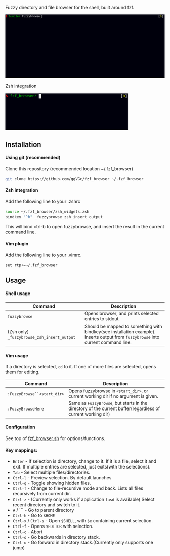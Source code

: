 
Fuzzy directory and file browser for the shell, built around fzf.

![](doc/fzfbrowcast1.gif)

Zsh integration

![](doc/zsh_example.gif)


Installation
------------

#### Using git (recommended)

Clone this repository (recommended location ~/.fzf_browser)
```sh
git clone https://github.com/ggVGc/fzf_browser ~/.fzf_browser
```

#### Zsh integration

Add the following line to your .zshrc
```sh
source ~/.fzf_browser/zsh_widgets.zsh
bindkey "^b" _fuzzybrowse_zsh_insert_output
```
This will bind ctrl-b to open fuzzybrowse, and insert the result in the current command line.


#### Vim plugin

Add the following line to your .vimrc. 
```vim
set rtp+=~/.fzf_browser
```

Usage
-----

#### Shell usage
| Command                | Description                                                      |
| -------------------------- | ---------------------------------------------------------------- |
| `fuzzybrowse`                   | Opens browser, and prints selected entries to stdout. |
| (Zsh only) `_fuzzybrowse_zsh_insert_output`| Should be mapped to something with bindkey(see installation example). Inserts output from `fuzzybrowse` into current command line. |

#### Vim usage
If a directory is selected, `cd` to it. If one of more files are selected, opens them for editing.

| Command                                | Description                                                      |
| -------------------------------------- | ---------------------------------------------------------------- |
| `:FuzzyBrowse``<start_dir>`           | Opens fuzzybrowse in `<start_dir>`, or current working dir if no argument is given. |
| `:FuzzyBrowseHere`                     | Same as `FuzzyBrowse`, but starts in the directory of the current buffer(regardless of current working dir) |



#### Configuration
See top of [fzf_browser.sh](https://github.com/ggVGc/fzf_browser/blob/master/fzf_browser.sh) for options/functions.

#### Key mappings:
* `Enter` - If selection is directory, change to it. If it is a file, select it and exit. If multiple entries are selected, just exits(with the selections).
* `Tab` - Select multiple files/directories.
* `Ctrl-l` - Preview selection. By default launches 
* `Ctrl-q` - Toggle showing hidden files.
* `Ctrl-f` - Change to file-recursive mode and back. Lists all files recursively from current dir.
* `Ctrl-z` - (Currently only works if application `fasd` is available) Select recent directory and switch to it. 
* `#` / ``` - Go to parent directory
* `Ctrl-h` - Go to `$HOME`
* `Ctrl-x` / `Ctrl-s` - Open `$SHELL`, with `$e` containing current selection.
* `Ctrl-f` - Opens `$EDITOR` with selection.
* `Ctrl-c` - Abort
* `Ctrl-o` - Go backwards in directory stack.
* `Ctrl-u` - Go forward in directory stack.(Currently only supports one jump)

